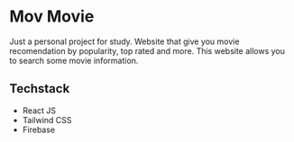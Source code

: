 # Mov Movie
Just a personal project for study. Website that give you movie recomendation by popularity, top rated and more. This website allows you to search some movie information.

## Techstack
- React JS
- Tailwind CSS
- Firebase
